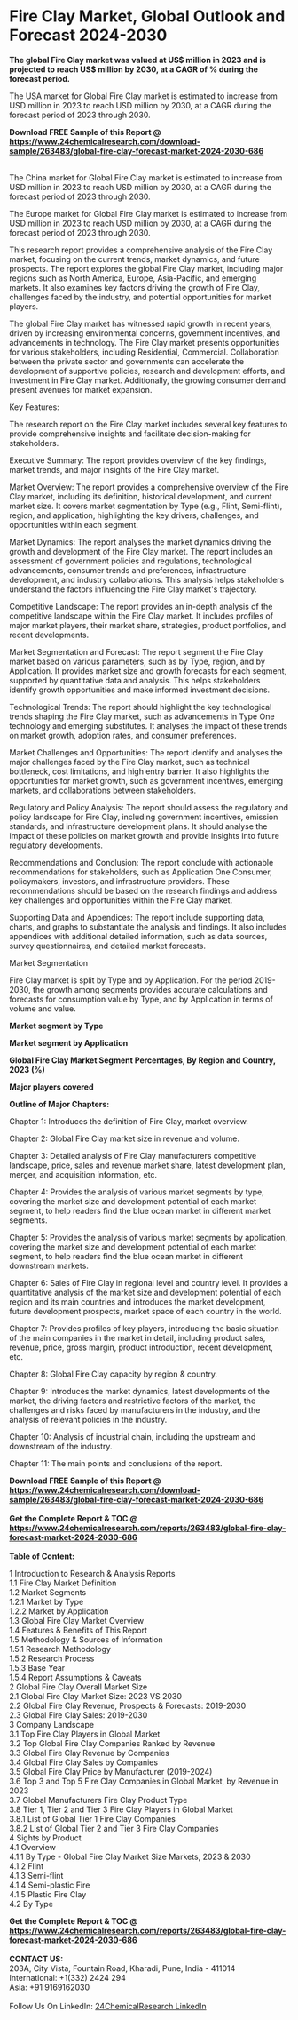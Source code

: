 <h1>Fire Clay Market, Global Outlook and Forecast 2024-2030</h1><p><strong>The global Fire Clay market was valued at US$ million in 2023 and is projected to reach US$ million by 2030, at a CAGR of % during the forecast period.</strong></p><p>
</p><p>The USA market for Global Fire Clay market is estimated to increase from USD million in 2023 to reach USD million by 2030, at a CAGR during the forecast period of 2023 through 2030.</p><div><b>Download FREE Sample of this Report @ 
            <a href="https://www.24chemicalresearch.com/download-sample/263483/global-fire-clay-forecast-market-2024-2030-686">
            https://www.24chemicalresearch.com/download-sample/263483/global-fire-clay-forecast-market-2024-2030-686</a></b></div><br><p>
</p><p>The China market for Global Fire Clay market is estimated to increase from USD million in 2023 to reach USD million by 2030, at a CAGR during the forecast period of 2023 through 2030.</p><p>
</p><p>The Europe market for Global Fire Clay market is estimated to increase from USD million in 2023 to reach USD million by 2030, at a CAGR during the forecast period of 2023 through 2030.</p><p>
</p><p>This research report provides a comprehensive analysis of the Fire Clay market, focusing on the current trends, market dynamics, and future prospects. The report explores the global Fire Clay market, including major regions such as North America, Europe, Asia-Pacific, and emerging markets. It also examines key factors driving the growth of Fire Clay, challenges faced by the industry, and potential opportunities for market players.</p><p>
The global Fire Clay market has witnessed rapid growth in recent years, driven by increasing environmental concerns, government incentives, and advancements in technology. The Fire Clay market presents opportunities for various stakeholders, including Residential, Commercial. Collaboration between the private sector and governments can accelerate the development of supportive policies, research and development efforts, and investment in Fire Clay market. Additionally, the growing consumer demand present avenues for market expansion.</p><p>
Key Features:</p><p>
The research report on the Fire Clay market includes several key features to provide comprehensive insights and facilitate decision-making for stakeholders.</p><p>
Executive Summary: The report provides overview of the key findings, market trends, and major insights of the Fire Clay market.</p><p>
Market Overview: The report provides a comprehensive overview of the Fire Clay market, including its definition, historical development, and current market size. It covers market segmentation by Type (e.g., Flint, Semi-flint), region, and application, highlighting the key drivers, challenges, and opportunities within each segment.</p><p>
Market Dynamics: The report analyses the market dynamics driving the growth and development of the Fire Clay market. The report includes an assessment of government policies and regulations, technological advancements, consumer trends and preferences, infrastructure development, and industry collaborations. This analysis helps stakeholders understand the factors influencing the Fire Clay market's trajectory.</p><p>
Competitive Landscape: The report provides an in-depth analysis of the competitive landscape within the Fire Clay market. It includes profiles of major market players, their market share, strategies, product portfolios, and recent developments.</p><p>
Market Segmentation and Forecast: The report segment the Fire Clay market based on various parameters, such as by Type, region, and by Application. It provides market size and growth forecasts for each segment, supported by quantitative data and analysis. This helps stakeholders identify growth opportunities and make informed investment decisions.</p><p>
Technological Trends: The report should highlight the key technological trends shaping the Fire Clay market, such as advancements in Type One technology and emerging substitutes. It analyses the impact of these trends on market growth, adoption rates, and consumer preferences.</p><p>
Market Challenges and Opportunities: The report identify and analyses the major challenges faced by the Fire Clay market, such as technical bottleneck, cost limitations, and high entry barrier. It also highlights the opportunities for market growth, such as government incentives, emerging markets, and collaborations between stakeholders.</p><p>
Regulatory and Policy Analysis: The report should assess the regulatory and policy landscape for Fire Clay, including government incentives, emission standards, and infrastructure development plans. It should analyse the impact of these policies on market growth and provide insights into future regulatory developments.</p><p>
Recommendations and Conclusion: The report conclude with actionable recommendations for stakeholders, such as Application One Consumer, policymakers, investors, and infrastructure providers. These recommendations should be based on the research findings and address key challenges and opportunities within the Fire Clay market.</p><p>
Supporting Data and Appendices: The report include supporting data, charts, and graphs to substantiate the analysis and findings. It also includes appendices with additional detailed information, such as data sources, survey questionnaires, and detailed market forecasts.</p><p>
Market Segmentation</p><p>
Fire Clay market is split by Type and by Application. For the period 2019-2030, the growth among segments provides accurate calculations and forecasts for consumption value by Type, and by Application in terms of volume and value.</p><p>
<strong>Market segment by Type</strong></p><p>
</p><p>
<strong>Market segment by Application</strong></p><p>
</p><p>
<strong>Global Fire Clay Market Segment Percentages, By Region and Country, 2023 (%)</strong></p><p>
</p><p>
<strong>Major players covered</strong></p><p>
</p><p>
</p><p><strong>Outline of Major Chapters:</strong></p><p>
Chapter 1: Introduces the definition of Fire Clay, market overview.</p><p>
Chapter 2: Global Fire Clay market size in revenue and volume.</p><p>
Chapter 3: Detailed analysis of Fire Clay manufacturers competitive landscape, price, sales and revenue market share, latest development plan, merger, and acquisition information, etc.</p><p>
Chapter 4: Provides the analysis of various market segments by type, covering the market size and development potential of each market segment, to help readers find the blue ocean market in different market segments.</p><p>
Chapter 5: Provides the analysis of various market segments by application, covering the market size and development potential of each market segment, to help readers find the blue ocean market in different downstream markets.</p><p>
Chapter 6: Sales of Fire Clay in regional level and country level. It provides a quantitative analysis of the market size and development potential of each region and its main countries and introduces the market development, future development prospects, market space of each country in the world.</p><p>
Chapter 7: Provides profiles of key players, introducing the basic situation of the main companies in the market in detail, including product sales, revenue, price, gross margin, product introduction, recent development, etc.</p><p>
Chapter 8: Global Fire Clay capacity by region &amp; country.</p><p>
Chapter 9: Introduces the market dynamics, latest developments of the market, the driving factors and restrictive factors of the market, the challenges and risks faced by manufacturers in the industry, and the analysis of relevant policies in the industry.</p><p>
Chapter 10: Analysis of industrial chain, including the upstream and downstream of the industry.</p><p>
Chapter 11: The main points and conclusions of the report.</p><div><b>Download FREE Sample of this Report @ 
            <a href="https://www.24chemicalresearch.com/download-sample/263483/global-fire-clay-forecast-market-2024-2030-686">
            https://www.24chemicalresearch.com/download-sample/263483/global-fire-clay-forecast-market-2024-2030-686</a></b></div><br><div><b>Get the Complete Report & TOC @ 
            <a href="https://www.24chemicalresearch.com/reports/263483/global-fire-clay-forecast-market-2024-2030-686">
            https://www.24chemicalresearch.com/reports/263483/global-fire-clay-forecast-market-2024-2030-686</a></b></div><br>
            <b>Table of Content:</b><p>1 Introduction to Research & Analysis Reports<br />
    1.1 Fire Clay Market Definition<br />
    1.2 Market Segments<br />
        1.2.1 Market by Type<br />
        1.2.2 Market by Application<br />
    1.3 Global Fire Clay Market Overview<br />
    1.4 Features & Benefits of This Report<br />
    1.5 Methodology & Sources of Information<br />
        1.5.1 Research Methodology<br />
        1.5.2 Research Process<br />
        1.5.3 Base Year<br />
        1.5.4 Report Assumptions & Caveats<br />
2 Global Fire Clay Overall Market Size<br />
    2.1 Global Fire Clay Market Size: 2023 VS 2030<br />
    2.2 Global Fire Clay Revenue, Prospects & Forecasts: 2019-2030<br />
    2.3 Global Fire Clay Sales: 2019-2030<br />
3 Company Landscape<br />
    3.1 Top Fire Clay Players in Global Market<br />
    3.2 Top Global Fire Clay Companies Ranked by Revenue<br />
    3.3 Global Fire Clay Revenue by Companies<br />
    3.4 Global Fire Clay Sales by Companies<br />
    3.5 Global Fire Clay Price by Manufacturer (2019-2024)<br />
    3.6 Top 3 and Top 5 Fire Clay Companies in Global Market, by Revenue in 2023<br />
    3.7 Global Manufacturers Fire Clay Product Type<br />
    3.8 Tier 1, Tier 2 and Tier 3 Fire Clay Players in Global Market<br />
        3.8.1 List of Global Tier 1 Fire Clay Companies<br />
        3.8.2 List of Global Tier 2 and Tier 3 Fire Clay Companies<br />
4 Sights by Product<br />
    4.1 Overview<br />
        4.1.1 By Type - Global Fire Clay Market Size Markets, 2023 & 2030<br />
        4.1.2 Flint<br />
        4.1.3 Semi-flint<br />
        4.1.4 Semi-plastic Fire<br />
        4.1.5 Plastic Fire Clay<br />
    4.2 By Type </p><div><b>Get the Complete Report & TOC @ 
            <a href="https://www.24chemicalresearch.com/reports/263483/global-fire-clay-forecast-market-2024-2030-686">
            https://www.24chemicalresearch.com/reports/263483/global-fire-clay-forecast-market-2024-2030-686</a></b></div><br><b>CONTACT US:</b><br>
            203A, City Vista, Fountain Road, Kharadi, Pune, India - 411014<br>
            International: +1(332) 2424 294<br>
            Asia: +91 9169162030 <br><br>
            Follow Us On LinkedIn: <a href="https://www.linkedin.com/company/24chemicalresearch/">24ChemicalResearch LinkedIn</a>